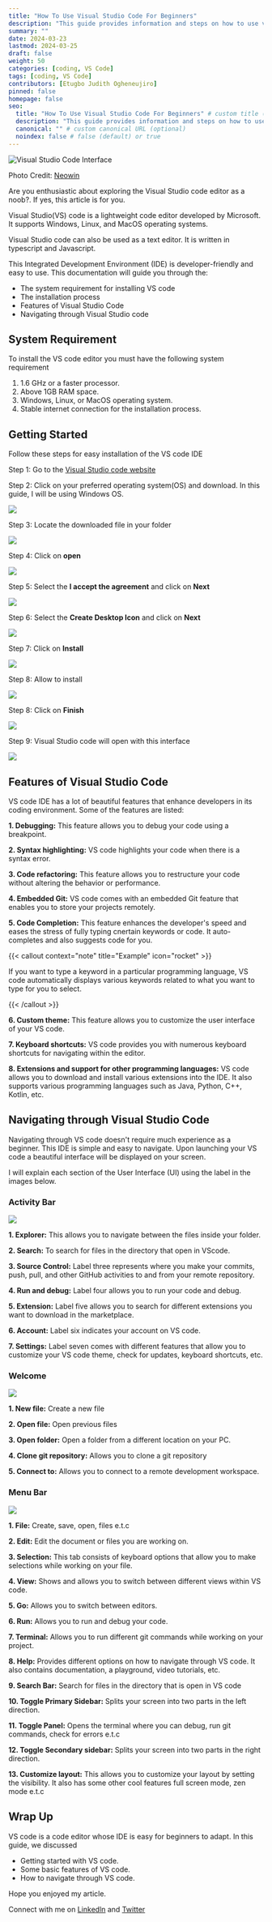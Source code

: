 ```yaml
---
title: "How To Use Visual Studio Code For Beginners"
description: "This guide provides information and steps on how to use visual studio code for beginners, its features and navigating through it"
summary: ""
date: 2024-03-23
lastmod: 2024-03-25
draft: false
weight: 50
categories: [coding, VS Code]
tags: [coding, VS Code]
contributors: [Etugbo Judith Ogheneujiro]
pinned: false
homepage: false
seo:
  title: "How To Use Visual Studio Code For Beginners" # custom title (optional)
  description: "This guide provides information and steps on how to use visual studio code for beginners, its features and navigating through Visual Studio Code" # custom description (recommended)
  canonical: "" # custom canonical URL (optional)
  noindex: false # false (default) or true
---
```




<img src = "https://github.com/Nickyshe/TWMP-Image/blob/main/1561145011_visualstudio2_story.jpg?raw=true" alt="Visual Studio Code Interface">

Photo Credit: [Neowin](https://www.neowin.net/news/microsoft-releases-developer-news-extension-for-visual-studio-after-complaints-from-users/)

Are you enthusiastic about exploring the Visual Studio code editor as a noob?. If yes, this article is for you.

Visual Studio(VS) code is a lightweight code editor developed by Microsoft. It supports Windows, Linux, and MacOS operating systems.

Visual Studio code can also be used as a text editor. It is written in typescript and Javascript.

This Integrated Development Environment (IDE) is developer-friendly and easy to use. This documentation will guide you through the:

- The system requirement for installing VS code
- The installation process
- Features of Visual Studio Code
- Navigating through Visual Studio code

## System Requirement
To install the VS code editor you must have the following system requirement

1. 1.6 GHz or a faster processor.
2. Above 1GB RAM space.
3. Windows, Linux, or MacOS operating system.
4. Stable internet connection for the installation process.

## Getting Started
Follow these steps for easy installation of the VS code IDE

Step 1: Go to the [Visual Studio code website](https://code.visualstudio.com/download)

Step 2: Click on your preferred operating system(OS) and download. In this guide, I will be using Windows OS.

<img src ="https://raw.githubusercontent.com/Nickyshe/TWMP-Image/359f1fcc0c4a8daaac05ad183f1704f123a17286/Screenshot%20(453).png">

Step 3: Locate the downloaded file in your folder

<img src ="https://github.com/Nickyshe/TWMP-Image/blob/main/Screenshot%20(455).png?raw=true">

Step 4: Click on **open**


<img src = "https://raw.githubusercontent.com/Nickyshe/TWMP-Image/4ace41c54ba65029ffd6e5a46de425803c4c43d4/Screenshot%20(456).png">


Step 5: Select the **I accept the agreement** and click on **Next**


<img src ="https://github.com/Nickyshe/TWMP-Image/blob/main/Screenshot%20(457)%20(1).png?raw=true">


Step 6: Select the **Create Desktop Icon** and click on **Next**


<img src ="https://github.com/Nickyshe/TWMP-Image/blob/main/Screenshot%20(458)%20(1).png?raw=true">

Step 7: Click on **Install**


<img src ="https://raw.githubusercontent.com/Nickyshe/TWMP-Image/3885ad2b1d94fe68162184ce1af8436808b558e3/annotely_image%20(5).png">

Step 8: Allow to install


<img src ="https://raw.githubusercontent.com/Nickyshe/TWMP-Image/b077fa405a7d78ac1b5d42ac3c641489e2d6725b/annotely_image%20(8).png">

Step 8: Click on **Finish**


<img src = "https://github.com/Nickyshe/TWMP-Image/blob/main/annotely_image%20(7).png?raw=true">

Step 9: Visual Studio code will open with this interface


<img src = "https://raw.githubusercontent.com/Nickyshe/TWMP-Image/185cfe12077efe66c9e35bfd649a2c99c50412d0/Screenshot%20(463).png">

## Features of Visual Studio Code
VS code IDE has a lot of beautiful features that enhance developers in its coding environment. Some of the features are listed:


**1. Debugging:** This feature allows you to debug your code using a breakpoint.

**2. Syntax highlighting:** VS code highlights your code when there is a syntax error.

**3. Code refactoring:** This feature allows you to restructure your code without altering the behavior or performance. 

**4. Embedded Git:** VS code comes with an embedded Git feature that enables you to store your projects remotely.

**5. Code Completion:** This feature enhances the developer's speed and eases the stress of fully typing cnertain keywords or code. It auto-completes and also suggests code for you. 

{{< callout context="note" title="Example" icon="rocket" >}}

If you want to type a keyword in a particular programming language, VS code automatically displays various keywords related to what you want to type for you to select.

{{< /callout >}}




**6. Custom theme:** This feature allows you to customize the user interface of your VS code.

**7. Keyboard shortcuts:** VS code provides you with numerous keyboard shortcuts for navigating within the editor.

**8. Extensions and support for other programming languages:** VS code allows you to download and install various extensions into the IDE. It also supports various programming languages such as Java, Python, C++, Kotlin, etc.


## Navigating through Visual Studio Code

Navigating through VS code doesn't require much experience as a beginner. This IDE is simple and easy to navigate. Upon launching your VS code a beautiful interface will be displayed on your screen.

I will explain each section of the User Interface (UI) using the label in the images below.

### **Activity Bar**

<img src= "https://github.com/Nickyshe/TWMP-Image/blob/main/annotely_image.png?raw=true">


**1. Explorer:** This allows you to navigate between the files inside your folder.

**2. Search:** To search for files in the directory that open in VScode.

**3. Source Control:** Label three represents where you make your commits, push, pull, and other GitHub activities to and from your remote repository.

**4. Run and debug:** Label four allows you to run your code and debug.

**5. Extension:** Label five allows you to search for different extensions you want to download in the marketplace.

**6. Account:** Label six indicates your account on VS code.

**7. Settings:** Label seven comes with different features that allow you to customize your VS code theme, check for updates, keyboard shortcuts, etc.


### **Welcome**


<img src = "https://github.com/Nickyshe/TWMP-Image/blob/main/annotely_image%20(1).png?raw=true">

**1. New file:** Create a new file

**2. Open file:** Open previous files

**3. Open folder:** Open a folder from a different location on your PC.

**4. Clone git repository:** Allows you to clone a git repository

**5. Connect to:** Allows you to connect to a remote development workspace.

### **Menu Bar**

<img src = "https://github.com/Nickyshe/TWMP-Image/blob/main/annotely_image%20(2).png?raw=true">

**1. File:** Create, save, open, files e.t.c

**2. Edit:** Edit the document or files you are working on.

**3. Selection:** This tab consists of keyboard options that allow you to make selections while working on your file.

**4. View:** Shows and allows you to switch between different views within VS code.

**5. Go:** Allows you to switch between editors.

**6. Run:** Allows you to run and debug your code.

**7. Terminal:** Allows you to run different git commands while working on your project.

**8. Help:** Provides different options on how to navigate through VS code. It also contains documentation, a playground, video tutorials, etc.

**9. Search Bar:** Search for files in the directory that is open in VS code

**10. Toggle Primary Sidebar:** Splits your screen into two parts in the left direction.

**11. Toggle Panel:** Opens the terminal where you can debug, run git commands, check for errors e.t.c

**12. Toggle Secondary sidebar:** Splits your screen into two parts in the right direction.


**13. Customize layout:** This allows you to customize your layout by setting the visibility. It also has some other cool features full screen mode, zen mode e.t.c

## Wrap Up

VS code is a code editor whose IDE is easy for beginners to adapt. In this guide, we discussed

- Getting started with VS code.
- Some basic features of VS code.
- How to navigate through VS code.

Hope you enjoyed my article.

Connect with me on [Linkedln](https://www.linkedin.com/in/etugbo-judith-984545236) and [Twitter](https://x.com/judith_etugbo?t=eqQWuj8uDTQMtF5L1UPOVA&s=09)